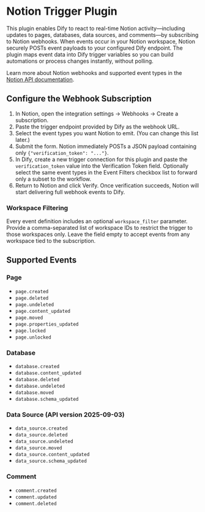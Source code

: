 # Notion Trigger Plugin

This plugin enables Dify to react to real-time Notion activity—including updates to pages, databases, data sources, and comments—by subscribing to Notion webhooks. When events occur in your Notion workspace, Notion securely POSTs event payloads to your configured Dify endpoint. The plugin maps event data into Dify trigger variables so you can build automations or process changes instantly, without polling.

Learn more about Notion webhooks and supported event types in the [Notion API documentation](https://developers.notion.com/reference/webhooks).


## Configure the Webhook Subscription

1. In Notion, open the integration settings → Webhooks → Create a subscription.
2. Paste the trigger endpoint provided by Dify as the webhook URL.
3. Select the event types you want Notion to emit. (You can change this list later.)
4. Submit the form. Notion immediately POSTs a JSON payload containing only `{"verification_token": "..."}`.
5. In Dify, create a new trigger connection for this plugin and paste the `verification_token` value into the Verification Token field. Optionally select the same event types in the Event Filters checkbox list to forward only a subset to the workflow.
6. Return to Notion and click Verify. Once verification succeeds, Notion will start delivering full webhook events to Dify.


### Workspace Filtering

Every event definition includes an optional `workspace_filter` parameter. Provide a comma-separated list of workspace IDs to restrict the trigger to those workspaces only. Leave the field empty to accept events from any workspace tied to the subscription.

## Supported Events

### Page
- `page.created`
- `page.deleted`
- `page.undeleted`
- `page.content_updated`
- `page.moved`
- `page.properties_updated`
- `page.locked`
- `page.unlocked`

### Database
- `database.created`
- `database.content_updated`
- `database.deleted`
- `database.undeleted`
- `database.moved`
- `database.schema_updated`

### Data Source (API version 2025-09-03)
- `data_source.created`
- `data_source.deleted`
- `data_source.undeleted`
- `data_source.moved`
- `data_source.content_updated`
- `data_source.schema_updated`

### Comment
- `comment.created`
- `comment.updated`
- `comment.deleted`
